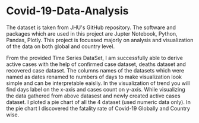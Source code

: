 # Covid-19-Data-Analysis
The dataset is taken from JHU's GitHub repository. The software and packages which are used in this project are Jupter Notebook, Python, Pandas, Plotly.
This project is focussed majorly on analysis and visualization of the data on both global and country level.

From the provided Time Series DataSet, I am successfully able to derive active cases with the help of confirmed case dataset, deaths dataset and recovered case dataset.
The columns names of the datasets which were named as dates renamed to numbers of days to make visualization look simple and can be interpretable eaisliy.
In the visualization of trend you will find days label on the x-axis and cases count on y-axis.
While visualizing the data gathered from above datasest and newly created active cases dataset. I ploted a pie chart  of all the 4 dataset (used numeric data only).
In the pie chart I discovered the fatality rate of Covid-19 Globally and Country wise.
